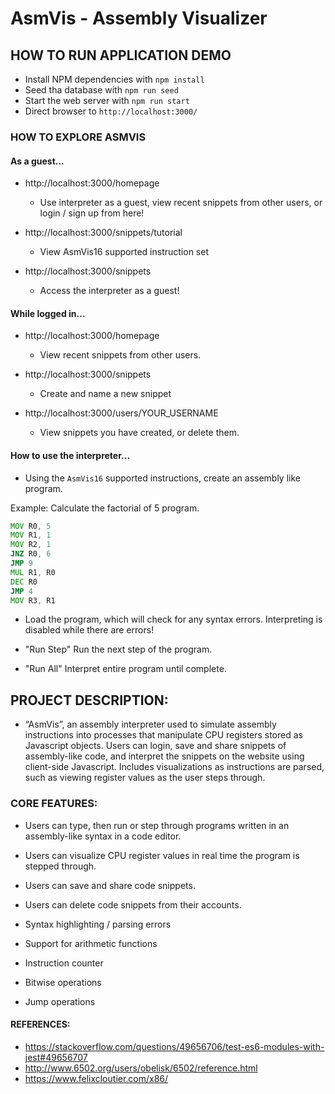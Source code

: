 # AsmVis - Assembly Visualizer

## HOW TO RUN APPLICATION DEMO

- Install NPM dependencies with `npm install`
- Seed tha database with `npm run seed`
- Start the web server with `npm run start`
- Direct browser to `http://localhost:3000/`

### HOW TO EXPLORE ASMVIS

#### As a guest...

- http://localhost:3000/homepage

  - Use interpreter as a guest, view recent snippets from other users, or login / sign up from here!

- http://localhost:3000/snippets/tutorial

  - View AsmVis16 supported instruction set

- http://localhost:3000/snippets

  - Access the interpreter as a guest!

#### While logged in...

- http://localhost:3000/homepage

  - View recent snippets from other users.

- http://localhost:3000/snippets

  - Create and name a new snippet

- http://localhost:3000/users/YOUR_USERNAME

  - View snippets you have created, or delete them.

#### How to use the interpreter...

- Using the `AsmVis16` supported instructions, create an assembly like program.

Example: Calculate the factorial of 5 program.

```asm
MOV R0, 5
MOV R1, 1
MOV R2, 1
JNZ R0, 6
JMP 9
MUL R1, R0
DEC R0
JMP 4
MOV R3, R1
```

- Load the program, which will check for any syntax errors. Interpreting is disabled while there are errors!

- "Run Step" Run the next step of the program.

- "Run All" Interpret entire program until complete.

## PROJECT DESCRIPTION:

- “AsmVis”, an assembly interpreter used to simulate assembly instructions into processes that manipulate CPU registers stored as Javascript objects. Users can login, save and share snippets of assembly-like code, and interpret the snippets on the website using client-side Javascript. Includes visualizations as instructions are parsed, such as viewing register values as the user steps through.

### CORE FEATURES:

- Users can type, then run or step through programs written in an assembly-like syntax in a code editor.

- Users can visualize CPU register values in real time the program is stepped through.

- Users can save and share code snippets.

- Users can delete code snippets from their accounts.

- Syntax highlighting / parsing errors

- Support for arithmetic functions

- Instruction counter

- Bitwise operations

- Jump operations

#### REFERENCES:

- https://stackoverflow.com/questions/49656706/test-es6-modules-with-jest#49656707
- http://www.6502.org/users/obelisk/6502/reference.html
- https://www.felixcloutier.com/x86/
